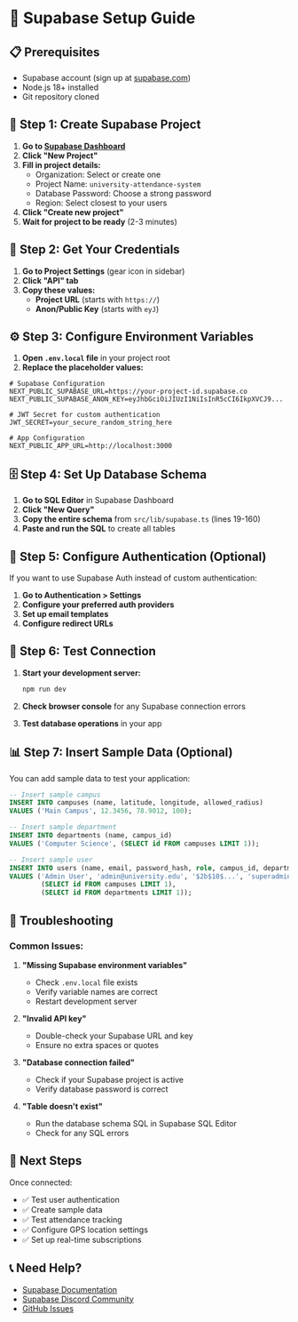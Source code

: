 # 🚀 Supabase Setup Guide

## 📋 **Prerequisites**
- Supabase account (sign up at [supabase.com](https://supabase.com))
- Node.js 18+ installed
- Git repository cloned

## 🔧 **Step 1: Create Supabase Project**

1. **Go to [Supabase Dashboard](https://app.supabase.com)**
2. **Click "New Project"**
3. **Fill in project details:**
   - Organization: Select or create one
   - Project Name: `university-attendance-system`
   - Database Password: Choose a strong password
   - Region: Select closest to your users
4. **Click "Create new project"**
5. **Wait for project to be ready** (2-3 minutes)

## 🔑 **Step 2: Get Your Credentials**

1. **Go to Project Settings** (gear icon in sidebar)
2. **Click "API" tab**
3. **Copy these values:**
   - **Project URL** (starts with `https://`)
   - **Anon/Public Key** (starts with `eyJ`)

## ⚙️ **Step 3: Configure Environment Variables**

1. **Open `.env.local` file** in your project root
2. **Replace the placeholder values:**

```env
# Supabase Configuration
NEXT_PUBLIC_SUPABASE_URL=https://your-project-id.supabase.co
NEXT_PUBLIC_SUPABASE_ANON_KEY=eyJhbGciOiJIUzI1NiIsInR5cCI6IkpXVCJ9...

# JWT Secret for custom authentication
JWT_SECRET=your_secure_random_string_here

# App Configuration
NEXT_PUBLIC_APP_URL=http://localhost:3000
```

## 🗄️ **Step 4: Set Up Database Schema**

1. **Go to SQL Editor** in Supabase Dashboard
2. **Click "New Query"**
3. **Copy the entire schema** from `src/lib/supabase.ts` (lines 19-160)
4. **Paste and run the SQL** to create all tables

## 🔐 **Step 5: Configure Authentication (Optional)**

If you want to use Supabase Auth instead of custom authentication:

1. **Go to Authentication > Settings**
2. **Configure your preferred auth providers**
3. **Set up email templates**
4. **Configure redirect URLs**

## 🧪 **Step 6: Test Connection**

1. **Start your development server:**
   ```bash
   npm run dev
   ```

2. **Check browser console** for any Supabase connection errors
3. **Test database operations** in your app

## 📊 **Step 7: Insert Sample Data (Optional)**

You can add sample data to test your application:

```sql
-- Insert sample campus
INSERT INTO campuses (name, latitude, longitude, allowed_radius) 
VALUES ('Main Campus', 12.3456, 78.9012, 100);

-- Insert sample department
INSERT INTO departments (name, campus_id) 
VALUES ('Computer Science', (SELECT id FROM campuses LIMIT 1));

-- Insert sample user
INSERT INTO users (name, email, password_hash, role, campus_id, department_id) 
VALUES ('Admin User', 'admin@university.edu', '$2b$10$...', 'superadmin', 
        (SELECT id FROM campuses LIMIT 1), 
        (SELECT id FROM departments LIMIT 1));
```

## 🚨 **Troubleshooting**

### **Common Issues:**

1. **"Missing Supabase environment variables"**
   - Check `.env.local` file exists
   - Verify variable names are correct
   - Restart development server

2. **"Invalid API key"**
   - Double-check your Supabase URL and key
   - Ensure no extra spaces or quotes

3. **"Database connection failed"**
   - Check if your Supabase project is active
   - Verify database password is correct

4. **"Table doesn't exist"**
   - Run the database schema SQL in Supabase SQL Editor
   - Check for any SQL errors

## 🎯 **Next Steps**

Once connected:
- ✅ Test user authentication
- ✅ Create sample data
- ✅ Test attendance tracking
- ✅ Configure GPS location settings
- ✅ Set up real-time subscriptions

## 📞 **Need Help?**

- [Supabase Documentation](https://supabase.com/docs)
- [Supabase Discord Community](https://discord.supabase.com)
- [GitHub Issues](https://github.com/supabase/supabase/issues)